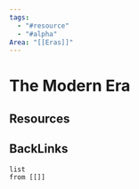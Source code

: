```yaml
---
tags:
  - "#resource"
  - "#alpha"
Area: "[[Eras]]"
---
```


# The Modern Era


## Resources


## BackLinks

```dataview
list
from [[]]
```

